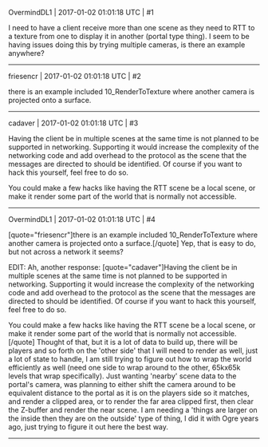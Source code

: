 OvermindDL1 | 2017-01-02 01:01:18 UTC | #1

I need to have a client receive more than one scene as they need to RTT to a texture from one to display it in another (portal type thing).  I seem to be having issues doing this by trying multiple cameras, is there an example anywhere?

-------------------------

friesencr | 2017-01-02 01:01:18 UTC | #2

there is an example included 10_RenderToTexture where another camera is projected onto a surface.

-------------------------

cadaver | 2017-01-02 01:01:18 UTC | #3

Having the client be in multiple scenes at the same time is not planned to be supported in networking. Supporting it would increase the complexity of the networking code and add overhead to the protocol as the scene that the messages are directed to should be identified. Of course if you want to hack this yourself, feel free to do so.

You could make a few hacks like having the RTT scene be a local scene, or make it render some part of the world that is normally not accessible.

-------------------------

OvermindDL1 | 2017-01-02 01:01:18 UTC | #4

[quote="friesencr"]there is an example included 10_RenderToTexture where another camera is projected onto a surface.[/quote]
Yep, that is easy to do, but not across a network it seems?

EDIT:  Ah, another response:
[quote="cadaver"]Having the client be in multiple scenes at the same time is not planned to be supported in networking. Supporting it would increase the complexity of the networking code and add overhead to the protocol as the scene that the messages are directed to should be identified. Of course if you want to hack this yourself, feel free to do so.

You could make a few hacks like having the RTT scene be a local scene, or make it render some part of the world that is normally not accessible.[/quote]
Thought of that, but it is a lot of data to build up, there will be players and so forth on the 'other side' that I will need to render as well, just a lot of state to handle, I am still trying to figure out how to wrap the world efficiently as well (need one side to wrap around to the other, 65kx65k levels that wrap specifically).  Just wanting 'nearby' scene data to the portal's camera, was planning to either shift the camera around to be equivalent distance to the portal as it is on the players side so it matches, and render a clipped area, or to render the far area clipped first, then clear the Z-buffer and render the near scene.  I am needing a 'things are larger on the inside then they are on the outside' type of thing, I did it with Ogre years ago, just trying to figure it out here the best way.

-------------------------


